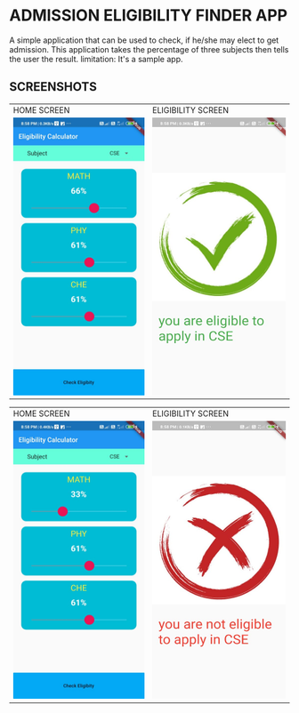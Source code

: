 # ADMISSION ELIGIBILITY FINDER APP

A simple application that can be used to check, if he/she may elect to get admission.
This application takes the percentage of three subjects then tells the user the result.
limitation: It's a sample app.

## SCREENSHOTS

<table>
 <tr>
   <td>HOME SCREEN</td>
   <td>ELIGIBILITY SCREEN</td>
 </tr>
 <tr>
   <td><img src="screenshots/screenshot_1.jpeg" width=270 height=500></td>
   <td><img src="screenshots/screenshot_2.jpeg" width=270 height=500></td>
 </tr>
</table>

<table>
 <tr>
   <td>HOME SCREEN</td>
   <td>ELIGIBILITY SCREEN</td>
 </tr>
 <tr>
   <td><img src="screenshots/screenshot_3.jpeg" width=270 height=500></td>
   <td><img src="screenshots/screenshot_4.jpeg" width=270 height=500></td>
 </tr>
</table>
